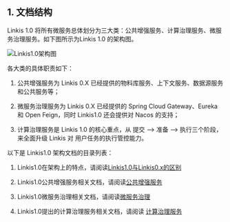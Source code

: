 ## 1. 文档结构
Linkis 1.0 将所有微服务总体划分为三大类：公共增强服务、计算治理服务、微服务治理服务。如下图所示为Linkis 1.0 的架构图。

![Linkis1.0架构图](./../Images/Architecture/Linkis1.0-architecture.png)


各大类的具体职责如下：

1. 公共增强服务为 Linkis 0.X 已经提供的物料库服务、上下文服务、数据源服务和公共服务等；
    
2. 微服务治理服务为 Linkis 0.X 已经提供的 Spring Cloud Gateway、Eureka 和 Open Feign，同时 Linkis1.0 还会提供对 Nacos 的支持；
    
3. 计算治理服务是 Linkis 1.0 的核心重点，从 提交 —> 准备 —> 执行三个阶段，来全面升级 Linkis 对 用户任务的执行管控能力。

以下是 Linkis1.0 架构文档的目录列表：

1. Linkis1.0在架构上的特点，请阅读[Linkis1.0与Linkis0.x的区别](https://github.com/WeBankFinTech/Linkis-Doc/blob/master/zh_CN/Architecture_Documents/Linkis1.0%E4%B8%8ELinkis0.X%E7%9A%84%E5%8C%BA%E5%88%AB%E7%AE%80%E8%BF%B0.md)

2. Linkis1.0公共增强服务相关文档，请阅读[公共增强服务](https://github.com/WeBankFinTech/Linkis-Doc/blob/master/zh_CN/Architecture_Documents/Public_Enhancement_Services/README.md)

3. Linkis1.0微服务治理相关文档，请阅读[微服务治理](https://github.com/WeBankFinTech/Linkis-Doc/blob/master/zh_CN/Architecture_Documents/Microservice_Governance_Services/README.md)

4. Linkis1.0提出的计算治理服务相关文档，请阅读 [计算治理服务](https://github.com/WeBankFinTech/Linkis-Doc/blob/master/zh_CN/Architecture_Documents/Computation_Governance_Services/README.md)

